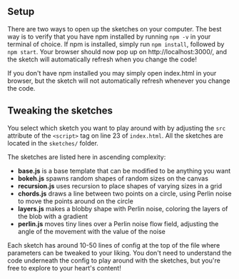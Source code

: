 ## Setup

There are two ways to open up the sketches on your computer. The best way is to verify that you have npm installed by running `npm -v` in your terminal of choice. If npm is installed, simply run `npm install`, followed by `npm start`. Your browser should now pop up on http://localhost:3000/, and the sketch will automatically refresh when you change the code!

If you don't have npm installed you may simply open index.html in your browser, but the sketch will not automatically refresh whenever you change the code.

## Tweaking the sketches

You select which sketch you want to play around with by adjusting the `src` attribute of the `<script>` tag on line 23 of `index.html`. All the sketches are located in the `sketches/` folder.

The sketches are listed here in ascending complexity:

- **base.js** is a base template that can be modified to be anything you want
- **bokeh.js** spawns random shapes of random sizes on the canvas
- **recursion.js** uses recursion to place shapes of varying sizes in a grid
- **chords.js** draws a line between two points on a circle, using Perlin noise to move the points around on the circle
- **layers.js** makes a blobby shape with Perlin noise, coloring the layers of the blob with a gradient
- **perlin.js** moves tiny lines over a Perlin noise flow field, adjusting the angle of the movement with the value of the noise

Each sketch has around 10-50 lines of config at the top of the file where parameters can be tweaked to your liking. You don't need to understand the code underneath the config to play around with the sketches, but you're free to explore to your heart's content!
